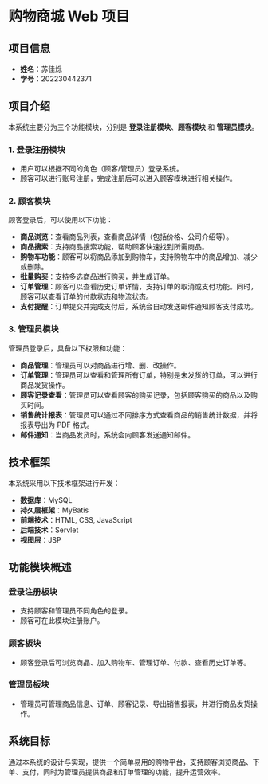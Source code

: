 # 购物商城 Web 项目

## 项目信息

- **姓名**：苏佳烁
- **学号**：202230442371

## 项目介绍

本系统主要分为三个功能模块，分别是 **登录注册模块**、**顾客模块** 和 **管理员模块**。

### 1. 登录注册模块

- 用户可以根据不同的角色（顾客/管理员）登录系统。
- 顾客可以进行账号注册，完成注册后可以进入顾客模块进行相关操作。

### 2. 顾客模块

顾客登录后，可以使用以下功能：

- **商品浏览**：查看商品列表，查看商品详情（包括价格、公司介绍等）。
- **商品搜索**：支持商品搜索功能，帮助顾客快速找到所需商品。
- **购物车功能**：顾客可以将商品添加到购物车，支持购物车中的商品增加、减少或删除。
- **批量购买**：支持多选商品进行购买，并生成订单。
- **订单管理**：顾客可以查看历史订单详情，支持订单的取消或支付功能。同时，顾客可以查看订单的付款状态和物流状态。
- **支付提醒**：订单提交并完成支付后，系统会自动发送邮件通知顾客支付成功。

### 3. 管理员模块

管理员登录后，具备以下权限和功能：

- **商品管理**：管理员可以对商品进行增、删、改操作。
- **订单管理**：管理员可以查看和管理所有订单，特别是未发货的订单，可以进行商品发货操作。
- **顾客记录查看**：管理员可以查看顾客的购买记录，包括顾客购买的商品以及购买时间。
- **销售统计报表**：管理员可以通过不同排序方式查看商品的销售统计数据，并将报表导出为 PDF 格式。
- **邮件通知**：当商品发货时，系统会向顾客发送通知邮件。

## 技术框架

本系统采用以下技术框架进行开发：

- **数据库**：MySQL
- **持久层框架**：MyBatis
- **前端技术**：HTML, CSS, JavaScript
- **后端技术**：Servlet
- **视图层**：JSP

## 功能模块概述

### 登录注册板块
- 支持顾客和管理员不同角色的登录。
- 顾客可在此模块注册账户。

### 顾客板块
- 顾客登录后可浏览商品、加入购物车、管理订单、付款、查看历史订单等。

### 管理员板块
- 管理员可管理商品信息、订单、顾客记录、导出销售报表，并进行商品发货操作。

## 系统目标

通过本系统的设计与实现，提供一个简单易用的购物平台，支持顾客浏览商品、下单、支付，同时为管理员提供商品和订单管理的功能，提升运营效率。
